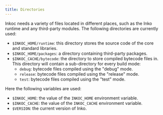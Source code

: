 ```yaml
---
title: Directories
---
```


Inkoc needs a variety of files located in different places, such as the Inko
runtime and any third-party modules. The following directories are currently
used:

* `$INKOC_HOME/runtime`: this directory stores the source code of the core and
  standard libraries.
* `$INKOC_HOME/packages`: a directory containing third-party packages.
* `$INKOC_CACHE/bytecode`: the directory to store compiled bytecode files in.
  This directory will contain a sub-directory for every build mode:
    * `debug`: bytecode files compiled using the "debug" mode.
    * `release`: bytecode files compiled using the "release" mode.
    * `test`: bytecode files compiled using the "test" mode.

Here the following variables are used:

* `$INKOC_HOME`: the value of the `INKOC_HOME` environment variable.
* `$INKOC_CACHE`: the value of the `INKOC_CACHE` environment variable.
* `$VERSION`: the current version of Inko.
